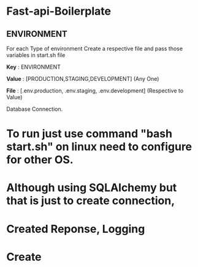 # Fast-api-Boilerplate

## ENVIRONMENT
For each Type of environment Create a respective file and pass those variables in start.sh file 

**Key** : ENVIRONMENT

**Value** : [PRODUCTION,STAGING,DEVELOPMENT]  (Any One)

**File** : [.env.production, .env.staging, .env.development] (Respective to Value)



Database Connection. 



# To run just use command "bash start.sh"  on linux need to configure for other OS.
# Although using SQLAlchemy but that is just to create connection, 
# Created Reponse, Logging 
# Create 
